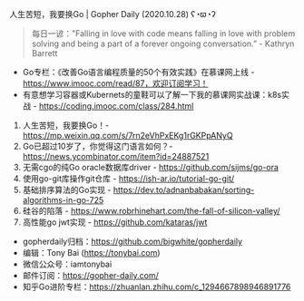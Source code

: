 人生苦短，我要换Go | Gopher Daily (2020.10.28) ʕ◔ϖ◔ʔ

>每日一谚："Falling in love with code means falling in love with problem solving and being a part of a forever ongoing conversation.” - Kathryn Barrett

* Go专栏：《改善Go语言编程质量的50个有效实践》在慕课网上线 - https://www.imooc.com/read/87，欢迎订阅学习！ 
* 有意想学习容器或Kubernets的童鞋可以了解一下我的慕课网实战课：k8s实战 - https://coding.imooc.com/class/284.html

1. 人生苦短，我要换Go！- https://mp.weixin.qq.com/s/7rn2eVhPxEKg1rGKPpANyQ
2. Go已超过10岁了，你觉得这门语言如何？- https://news.ycombinator.com/item?id=24887521
3. 无需cgo的纯Go oracle数据库driver - https://github.com/sijms/go-ora
4. 使用go-git库操作git仓库 - https://ish-ar.io/tutorial-go-git/ 
5. 基础排序算法的Go实现 - https://dev.to/adnanbabakan/sorting-algorithms-in-go-725
6. 硅谷的陷落 - https://www.robrhinehart.com/the-fall-of-silicon-valley/
7. 高性能go jwt实现 - https://github.com/kataras/jwt

* gopherdaily归档：https://github.com/bigwhite/gopherdaily
* 编辑：Tony Bai (https://tonybai.com)
* 微信公众号：iamtonybai
* 邮件订阅：https://gopher-daily.com/
* 知乎Go进阶专栏：https://zhuanlan.zhihu.com/c_1294667898946891776


